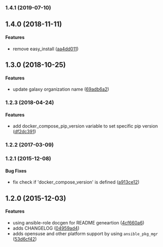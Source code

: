 <a name="1.4.1"></a>
### 1.4.1 (2019-07-10)




<a name="1.4.0"></a>
## 1.4.0 (2018-11-11)


#### Features

*   remove easy_install ([aa4dd011](https://github.com/weareinteractive/ansible-docker-compose/commit/aa4dd011be6c12289e85219bbbec7d3b79785503))



<a name="1.3.0"></a>
## 1.3.0 (2018-10-25)


#### Features

*   update galaxy organization name ([69adb6a2](https://github.com/weareinteractive/ansible-docker-compose/commit/69adb6a2beb59cb0dd24a0a5169b559e1a3e1fae))



<a name="1.2.3"></a>
### 1.2.3 (2018-04-24)


#### Features

*   add docker_compose_pip_version variable to set specific pip version ([df2dc391](https://github.com/weareinteractive/ansible-docker-compose/commit/df2dc391b3bd4576998af282895af8f6b84d9df3))



<a name="1.2.2"></a>
### 1.2.2 (2017-03-09)




<a name="1.2.1"></a>
### 1.2.1 (2015-12-08)


#### Bug Fixes

*   fix check if 'docker_compose_version' is defined ([a913ce12](https://github.com/weareinteractive/ansible-docker-compose/commit/a913ce121e0b8d8b6343bd9f1aa7395349c6f8c9))



<a name="1.2.0"></a>
## 1.2.0 (2015-12-03)


#### Features

*   using ansible-role docgen for README geneartion ([4cf660a6](https://github.com/weareinteractive/ansible-docker-compose/commit/4cf660a6fe0c904abf0b1c46fc176c9875e56933))
*   adds CHANGELOG ([04959ad4](https://github.com/weareinteractive/ansible-docker-compose/commit/04959ad42662e77d9f8246babc7e892243d005b0))
*   adds opensuse and other platform support by using `ansible_pkg_mgr` ([53d6cf42](https://github.com/weareinteractive/ansible-docker-compose/commit/53d6cf42762f88b0feb1282fd89b870dab1e088d))



